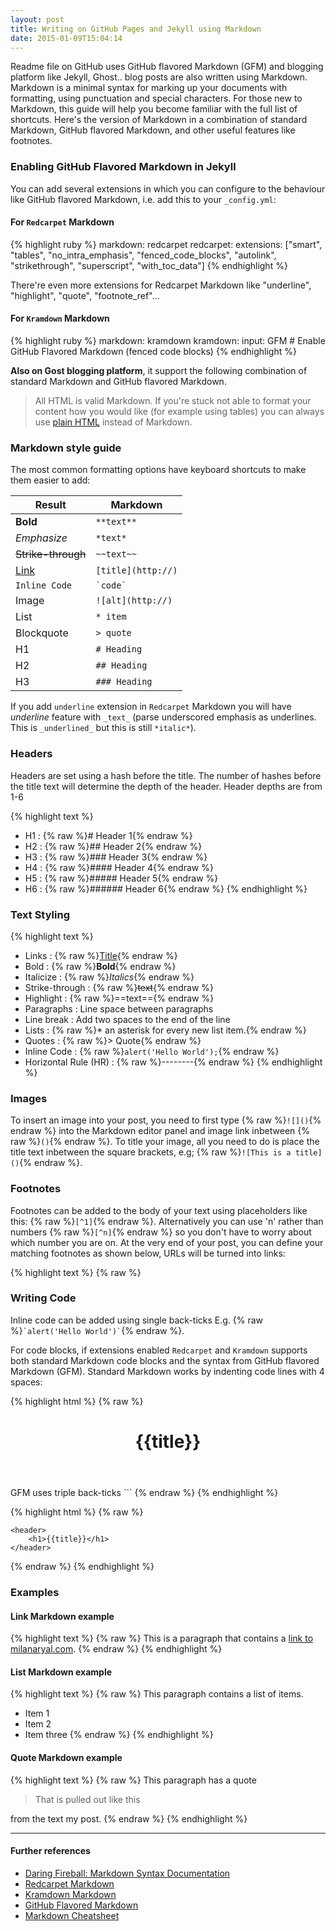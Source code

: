 ```yaml
---
layout: post
title: Writing on GitHub Pages and Jekyll using Markdown
date: 2015-01-09T15:04:14
---
```


Readme file on GitHub uses GitHub flavored Markdown (GFM) and blogging platform like Jekyll, Ghost.. blog posts are also written using Markdown. Markdown is a minimal syntax for marking up your documents with formatting, using punctuation and special characters. For those new to Markdown, this guide will help you become familiar with the full list of shortcuts. Here's the version of Markdown in a combination of standard Markdown, GitHub flavored Markdown, and other useful features like footnotes.

### Enabling GitHub Flavored Markdown in Jekyll

You can add several extensions in which you can configure to the behaviour like GitHub flavored Markdown, i.e. add this to your `_config.yml`:

#### For `Redcarpet` Markdown

{% highlight ruby %}
markdown: redcarpet
redcarpet:
  extensions: ["smart", "tables", "no_intra_emphasis", "fenced_code_blocks", "autolink", "strikethrough", "superscript", "with_toc_data"]
{% endhighlight %}

There're even more extensions for Redcarpet Markdown like "underline", "highlight", "quote", "footnote_ref"...

#### For `Kramdown` Markdown

{% highlight ruby %}
markdown: kramdown
kramdown:
  input: GFM # Enable GitHub Flavored Markdown (fenced code blocks)
{% endhighlight %}

**Also on Gost blogging platform**, it support the following combination of standard Markdown and GitHub flavored Markdown.

> All HTML is valid Markdown. If you're stuck not able to format your content how you would like (for example using tables) you can always use [plain HTML](http://htmldog.com/guides/html/beginner/?__hstc=10303082.f33480622a9bdc4ffce7bcd81cc8cc49.1420789915940.1420789915940.1420789915940.1&__hssc=10303082.1.1420789915940&__hsfp=3394336207) instead of Markdown.

### Markdown style guide

The most common formatting options have keyboard shortcuts to make them easier to add:

|Result              |Markdown
|--------------------|---------------------------------------
|**Bold**            |```**text**```
|*Emphasize*         |```*text*```
|~~Strike-through~~  |```~~text~~```
|[Link](#)           |```[title](http://)```
|`Inline Code`       |``` `code` ```
|Image               |```![alt](http://)```
|List                |`* item`
|Blockquote          |`> quote`
|H1                  |`# Heading`
|H2                  |`## Heading`
|H3                  |`### Heading`

If you add `underline` extension in `Redcarpet` Markdown you will have _underline_ feature with `_text_` (parse underscored emphasis as underlines. This is `_underlined_` but this is still `*italic*`).

### Headers

Headers are set using a hash before the title. The number of hashes before the title text will determine the depth of the header. Header depths are from 1-6

{% highlight text %}
* H1 : {% raw %}# Header 1{% endraw %}
* H2 : {% raw %}## Header 2{% endraw %}
* H3 : {% raw %}### Header 3{% endraw %}
* H4 : {% raw %}#### Header 4{% endraw %}
* H5 : {% raw %}##### Header 5{% endraw %}
* H6 : {% raw %}###### Header 6{% endraw %}
{% endhighlight %}

### Text Styling

{% highlight text %}
* Links : {% raw %}[Title](URL){% endraw %}
* Bold : {% raw %}**Bold**{% endraw %}
* Italicize : {% raw %}*Italics*{% endraw %}
* Strike-through : {% raw %}~~text~~{% endraw %}
* Highlight : {% raw %}==text=={% endraw %}
* Paragraphs : Line space between paragraphs
* Line break : Add two spaces to the end of the line
* Lists : {% raw %}* an asterisk for every new list item.{% endraw %}
* Quotes : {% raw %}> Quote{% endraw %}
* Inline Code : {% raw %}`alert('Hello World');`{% endraw %}
* Horizontal Rule (HR) : {% raw %}--------{% endraw %}
{% endhighlight %}

### Images

To insert an image into your post, you need to first type {% raw %}`![]()`{% endraw %} into the Markdown editor panel and image link inbetween {% raw %}`()`{% endraw %}. To title your image, all you need to do is place the title text inbetween the square brackets, e.g; {% raw %}`![This is a title]()`{% endraw %}.

### Footnotes

Footnotes can be added to the body of your text using placeholders like this: {% raw %}`[^1]`{% endraw %}. Alternatively you can use 'n' rather than numbers {% raw %}`[^n]`{% endraw %} so you don't have to worry about which number you are on. At the very end of your post, you can define your matching footnotes as shown below, URLs will be turned into links:

{% highlight text %}
{% raw %}
[^1]: This is my first footnote
[^n]: Visit http://milanaryal.com
[^n]: A final footnote
{% endraw %}
{% endhighlight %}

### Writing Code

Inline code can be added using single back-ticks E.g. {% raw %}``` `alert('Hello World')` ```{% endraw %}.

For code blocks, if extensions enabled `Redcarpet` and  `Kramdown` supports both standard Markdown code blocks and the syntax from GitHub flavored Markdown (GFM). Standard Markdown works by indenting code lines with 4 spaces:

{% highlight html %}
{% raw %}
<header>
        <h1>{{title}}</h1>
    </header>
GFM uses triple back-ticks ```
{% endraw %}
{% endhighlight %}

{% highlight html %}
{% raw %}
```
<header>
    <h1>{{title}}</h1>
</header>
```
{% endraw %}
{% endhighlight %}

### Examples

#### Link Markdown example

{% highlight text %}
{% raw %}
This is a paragraph that contains a [link to milanaryal.com](http://milanaryal.com).
{% endraw %}
{% endhighlight %}

#### List Markdown example

{% highlight text %}
{% raw %}
This paragraph contains a list of items.

* Item 1
* Item 2
* Item three
{% endraw %}
{% endhighlight %}

#### Quote Markdown example

{% highlight text %}
{% raw %}
This paragraph has a quote

> That is pulled out like this

from the text my post.
{% endraw %}
{% endhighlight %}

---

#### Further references

* [Daring Fireball: Markdown Syntax Documentation](http://daringfireball.net/projects/markdown/syntax)
* [Redcarpet Markdown](https://github.com/vmg/redcarpet)
* [Kramdown Markdown](https://github.com/gettalong/kramdown)
* [GitHub Flavored Markdown](https://help.github.com/articles/github-flavored-markdown/)
* [Markdown Cheatsheet](https://github.com/adam-p/markdown-here/wiki/Markdown-Cheatsheet)
